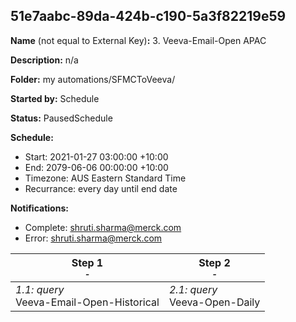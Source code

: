 ## 51e7aabc-89da-424b-c190-5a3f82219e59

**Name** (not equal to External Key)**:** 3. Veeva-Email-Open APAC

**Description:** n/a

**Folder:** my automations/SFMCToVeeva/

**Started by:** Schedule

**Status:** PausedSchedule

**Schedule:**

* Start: 2021-01-27 03:00:00 +10:00
* End: 2079-06-06 00:00:00 +10:00
* Timezone: AUS Eastern Standard Time
* Recurrance: every day until end date

**Notifications:**

* Complete: shruti.sharma@merck.com
* Error: shruti.sharma@merck.com

| Step 1<br>_<small>-</small>_ | Step 2<br>_<small>-</small>_ |
| --- | --- |
| _1.1: query_<br>Veeva-Email-Open-Historical | _2.1: query_<br>Veeva-Open-Daily |
